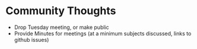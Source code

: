 # Community Thoughts

* Drop Tuesday meeting, or make public
* Provide Minutes for meetings (at a minimum subjects discussed, links to github issues)

